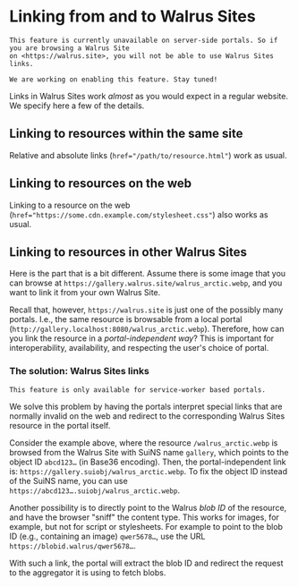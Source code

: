 # Linking from and to Walrus Sites

``` admonish warning title="Walrus Sites links are currently unavailable"
This feature is currently unavailable on server-side portals. So if you are browsing a Walrus Site
on <https://walrus.site>, you will not be able to use Walrus Sites links.

We are working on enabling this feature. Stay tuned!
```

Links in Walrus Sites work *almost* as you would expect in a regular website. We specify here a few
of the details.

## Linking to resources within the same site

Relative and absolute links (`href="/path/to/resource.html"`) work as usual.

## Linking to resources on the web

Linking to a resource on the web (`href="https://some.cdn.example.com/stylesheet.css"`) also works
as usual.

## Linking to resources in other Walrus Sites

Here is the part that is a bit different. Assume there is some image that you can browse at
`https://gallery.walrus.site/walrus_arctic.webp`, and you want to link it from your own Walrus Site.

Recall that, however, `https://walrus.site` is just one of the possibly many portals. I.e., the same
resource is browsable from a local portal (`http://gallery.localhost:8080/walrus_arctic.webp`).
Therefore, how can you link the resource in a *portal-independent way*? This is important for
interoperability, availability, and respecting the user's choice of portal.

### The solution: Walrus Sites links

``` admonish warning
This feature is only available for service-worker based portals.
```

We solve this problem by having the portals interpret special links that are normally invalid on
the web and redirect to the corresponding Walrus Sites resource in the portal itself.

Consider the example above, where the resource `/walrus_arctic.webp` is browsed from the Walrus Site
with SuiNS name `gallery`, which points to the object ID `abcd123…` (in Base36 encoding). Then,
the portal-independent link is: `https://gallery.suiobj/walrus_arctic.webp`. To fix the object ID
instead of the SuiNS name, you can use `https://abcd123….suiobj/walrus_arctic.webp`.

Another possibility is to directly point to the Walrus *blob ID* of the resource, and have the
browser "sniff" the content type. This works for images, for example, but not for script or
stylesheets. For example to point to the blob ID (e.g., containing an image) `qwer5678…`, use the
URL `https://blobid.walrus/qwer5678…`.

With such a link, the portal will extract the blob ID and redirect the request to the aggregator it
is using to fetch blobs.
